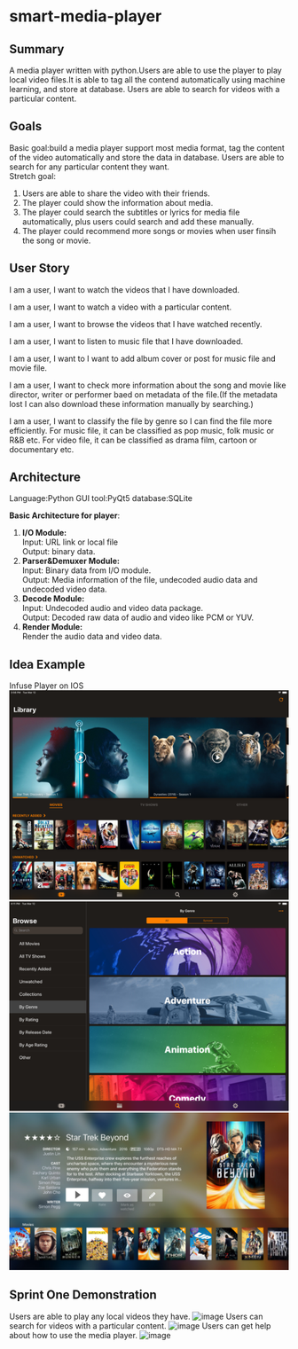 # smart-media-player

## Summary
A media player written with python.Users are able to use the player to play local video files.It is able to tag all the contend automatically using machine learning, and store at database. Users are able to search for videos with a particular content.

## Goals
Basic goal:build a media player support most media format, tag the content of the video automatically and store the data in database. Users are able to search for any particular content they want.</br>
Stretch goal:
1. Users are able to share the video with their friends.
2. The player could show the information about media.
3. The player could search the subtitles or lyrics for media file automatically, plus users could search and add these manually.
4. The player could recommend more songs or movies when user finsih the song or movie. 
## User Story
I am a user, I want to watch the videos that I have downloaded.</br>

I am a user, I want to watch a video with a particular content.</br>

I am a user, I want to browse the videos that I have watched recently.</br>

I am a user, I want to listen to music file that I have downloaded.</br>

I am a user, I want to I want to add album cover or post for music file and movie file.</br>

I am a user, I want to check more information about the song and movie like director, writer or performer baed on metadata of the file.(If the metadata lost I can also download these information manually by searching.)</br>

I am a user, I want to classify the file by genre so I can find the file more efficiently. For music file, it can be classified as pop music, folk music or R&B etc. For video file, it can be classified as drama film, cartoon or documentary etc.</br>

## Architecture 
Language:Python GUI tool:PyQt5 database:SQLite

**Basic Architecture for player**:</br>
1. **I/O Module:** </br>
Input: URL link or local file </br>
Output: binary data.
2. **Parser&Demuxer Module:** </br>
Input: Binary data from I/O module.</br>
Output: Media information of the file, undecoded audio data and undecoded video data.
3. **Decode Module:**</br>
Input: Undecoded audio and video data package.</br>
Output: Decoded raw data of audio and video like PCM or YUV.
4. **Render Module:**</br>
Render the audio data and video data.

## Idea Example
Infuse Player on IOS</br>
![image](https://github.com/bdjbray/smart-media-player/blob/master/Images/552x414bb%20(1).png)
![image](https://github.com/bdjbray/smart-media-player/blob/master/Images/552x414bb.png)
![image](https://github.com/bdjbray/smart-media-player/blob/master/Images/infuse-5-apple-tv-title-detail-100708786-orig.jpg)


## Sprint One Demonstration
Users are able to play any local videos they have.
![image]()
Users can search for videos with a particular content.
![image]()
Users can get help about how to use the media player.
![image]()
